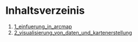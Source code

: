 # Inhaltsverzeinis

1. [1_einfuerung_in_arcmap](../docs/Geographische%20Informationssysteme/1_einfuerung_in_arcmap.md)
2. [2_visualisierung_von_daten_und_kartenerstellung](../docs/Geographische%20Informationssysteme/2_visualisierung_von_daten_und_kartenerstellung.md)